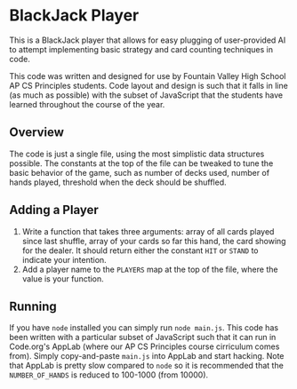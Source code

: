 # BlackJack Player

This is a BlackJack player that allows for easy plugging of user-provided AI to attempt implementing basic strategy and card counting techniques in code. 

This code was written and designed for use by Fountain Valley High School AP CS Principles students. Code layout and design is such that it falls in line (as much as possible) with the subset of JavaScript that the students have learned throughout the course of the year.

## Overview

The code is just a single file, using the most simplistic data structures possible. The constants at the top of the file can be tweaked to tune the basic behavior of the game, such as number of decks used, number of hands played, threshold when the deck should be shuffled.

## Adding a Player

1. Write a function that takes three arguments: array of all cards played since last shuffle, array of your cards so far this hand, the card showing for the dealer. It should return either the constant `HIT` or `STAND` to indicate your intention.
2. Add a player name to the `PLAYERS` map at the top of the file, where the value is your function.

## Running

If you have `node` installed you can simply run `node main.js`. This code has been written with a particular subset of JavaScript such that it can run in Code.org's AppLab (where our AP CS Principles course cirriculum comes from). Simply copy-and-paste `main.js` into AppLab and start hacking. Note that AppLab is pretty slow compared to `node` so it is recommended that the `NUMBER_OF_HANDS` is reduced to 100-1000 (from 10000).
